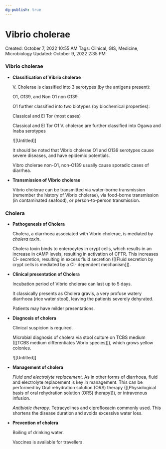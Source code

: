 ```yaml
---
dg-publish: true
---
```


# Vibrio cholerae

Created: October 7, 2022 10:55 AM
Tags: Clinical, GIS, Medicine, Microbiology
Updated: October 9, 2022 2:35 PM

### Vibrio cholerae

- **Classification of Vibrio cholerae**
    
    
    V. Cholerae is classified into 3 serotypes (by the antigens present):
    
    O1, O139, and Non O1 non O139
    
    O1 further classified into two biotypes (by biochemical properties):
    
    Classical and El Tor (most cases)
    
    Classical and El Tor O1 V. cholerae are further classified into Ogawa and Inaba serotypes
    
    ![[Untitled]]
    
    It should be noted that Vibrio cholerae O1 and O139 serotypes cause severe diseases, and have epidemic potentials. 
    
    Vibro cholerae non-O1, non-O139 usually cause sporadic cases of diarrhea.
    
- **Transmission of Vibrio cholerae**
    
    Vibrio cholerae can be transmitted via water-borne transmission (remember the history of Vibrio cholerae), via food-borne transmission (in contaminated seafood), or person-to-person transmission.
    

### Cholera

- **Pathogenesis of Cholera**
    
    Cholera, a diarrhoea associated with Vibrio cholerae, is mediated by *cholera toxin*.
    
    Cholera toxin binds to enterocytes in crypt cells, which results in an increase in cAMP levels, resulting in activation of CFTR. This increases Cl- secretion, resulting in excess fluid secretion ([[Fluid secretion by crypt cells is mediated by a Cl- dependent mechanism]]).
    
- **Clinical presentation of Cholera**
    
    Incubation period of Vibrio cholerae can last up to 5 days.
    
    It classically presents as Cholera gravis, a very profuse watery diarrhoea (rice water stool), leaving the patients severely dehyrated.
    
    Patients may have milder presentations.
    
- **Diagnosis of cholera**
    
    Clinical suspicion is required.
    
    Microbial diagnosis of cholera via stool culture on TCBS medium ([[TCBS medium differentiates Vibrio species]]), which grows yellow colonies.
    
    ![[Untitled]]
    
- **Management of cholera**
    
    *Fluid and electrolyte replacement*. As in other forms of diarrhoea, fluid and electrolyte replacement is key in management. This can be performed by Oral rehydration solution (ORS) therapy ([[Physiological basis of oral rehydration solution (ORS) therapy]]), or intravenous infusion.
    
    *Antibiotic therapy*. Tetracyclines and ciprofloxacin commonly used. This shortens the disease duration and avoids excessive water loss.
    
- **Prevention of cholera**
    
    Boiling of drinking water.
    
    Vaccines is available for travellers.
